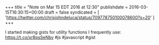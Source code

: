 +++
title = "Note on Mar 15 EDT 2016 at 12:30"
publishdate = 2016-03-15T16:30:15+00:00
draft = false
syndicated = [ 'https://twitter.com/chrisjohndeluca/status/709778750100078600?s=20' ]
+++

I started making gists for utility functions I frequently use: https://t.co/xr8psSeNbv #js #javascript #gist

